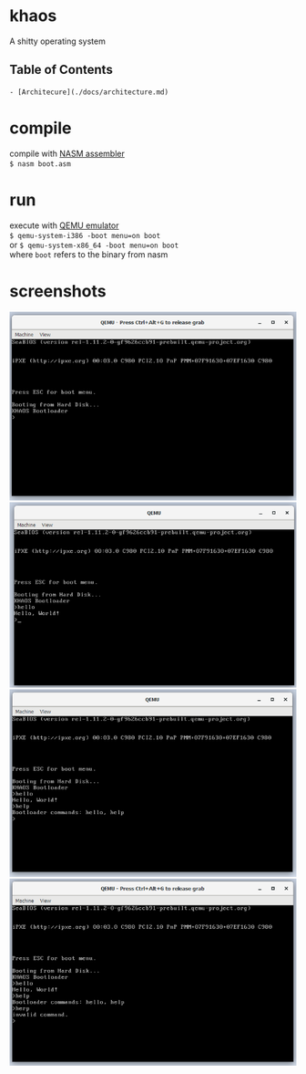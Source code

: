# khaos
A shitty operating system

## Table of Contents

    - [Architecure](./docs/architecture.md)
    

# compile

compile with [NASM assembler](https://www.nasm.us/)  
`$ nasm boot.asm`

# run 

execute with [QEMU emulator](https://www.qemu.org/)  
`$ qemu-system-i386 -boot menu=on boot`  
or `$ qemu-system-x86_64 -boot menu=on boot`  
where `boot` refers to the binary from nasm

# screenshots

![initial boot](./docs/img/initial_boot.png "Intial Boot")
![hello command](./docs/img/hello_command.png "Hello Command")
![help command](./docs/img/help_command.png "Help Command")
![invalid command](./docs/img/invalid_command.png "Invalid Command")